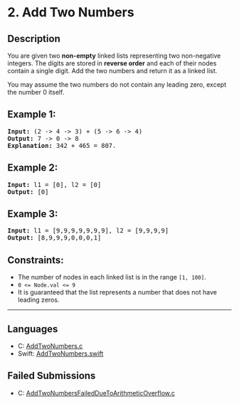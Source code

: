 # 2. Add Two Numbers

## Description
You are given two **non-empty** linked lists representing two non-negative integers. The digits are stored in **reverse order** and each of their nodes contain a single digit. Add the two numbers and return it as a linked list.

You may assume the two numbers do not contain any leading zero, except the number 0 itself.

## Example 1:
<pre>
<b>Input:</b> (2 -> 4 -> 3) + (5 -> 6 -> 4)
<b>Output:</b> 7 -> 0 -> 8
<b>Explanation:</b> 342 + 465 = 807.
</pre>

## Example 2:
<pre>
<b>Input:</b> l1 = [0], l2 = [0]
<b>Output:</b> [0]
</pre>

## Example 3:
<pre>
<b>Input:</b> l1 = [9,9,9,9,9,9,9], l2 = [9,9,9,9]
<b>Output:</b> [8,9,9,9,0,0,0,1]
</pre>

## Constraints:
- The number of nodes in each linked list is in the range ```[1, 100]```.
- ```0 <= Node.val <= 9```
- It is guaranteed that the list represents a number that does not have leading zeros.

---

## Languages
- C: [AddTwoNumbers.c](AddTwoNumbers.c)
- Swift: [AddTwoNumbers.swift](AddTwoNumbers.swift)

## Failed Submissions
- C: [AddTwoNumbersFailedDueToArithmeticOverflow.c](AddTwoNumbersFailedDueToArithmeticOverflow.c)
